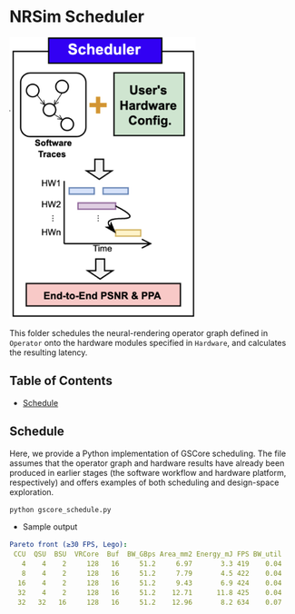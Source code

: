 # NRSim Scheduler

![Scheduler Overview](Scheduler.png)

This folder schedules the neural-rendering operator graph defined in `Operator` onto the hardware modules specified in `Hardware`, and calculates the resulting latency.

## Table of Contents

- [Schedule](#schedule)

## Schedule

Here, we provide a Python implementation of GSCore scheduling. The file assumes that the operator graph and hardware results have already been produced in earlier stages (the software workflow and hardware platform, respectively) and offers examples of both scheduling and design-space exploration.

```bash
python gscore_schedule.py
```

- Sample output

```yaml
Pareto front (≥30 FPS, Lego):
 CCU  QSU  BSU  VRCore  Buf  BW_GBps Area_mm2 Energy_mJ FPS BW_util
   4    4    2     128   16     51.2     6.97       3.3 419    0.04
   8    4    2     128   16     51.2     7.79       4.5 422    0.04
  16    4    2     128   16     51.2     9.43       6.9 424    0.04
  32    4    2     128   16     51.2    12.71      11.8 425    0.04
  32   32   16     128   16     51.2    12.96       8.2 634    0.07
```